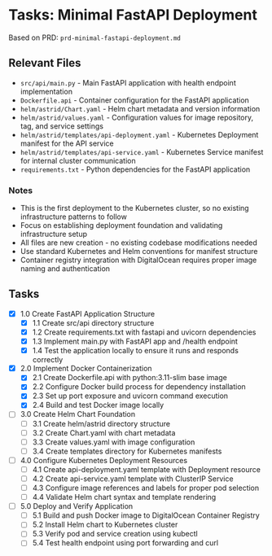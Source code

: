 # Tasks: Minimal FastAPI Deployment

Based on PRD: `prd-minimal-fastapi-deployment.md`

## Relevant Files

- `src/api/main.py` - Main FastAPI application with health endpoint implementation
- `Dockerfile.api` - Container configuration for the FastAPI application
- `helm/astrid/Chart.yaml` - Helm chart metadata and version information
- `helm/astrid/values.yaml` - Configuration values for image repository, tag, and service settings
- `helm/astrid/templates/api-deployment.yaml` - Kubernetes Deployment manifest for the API service
- `helm/astrid/templates/api-service.yaml` - Kubernetes Service manifest for internal cluster communication
- `requirements.txt` - Python dependencies for the FastAPI application

### Notes

- This is the first deployment to the Kubernetes cluster, so no existing infrastructure patterns to follow
- Focus on establishing deployment foundation and validating infrastructure setup
- All files are new creation - no existing codebase modifications needed
- Use standard Kubernetes and Helm conventions for manifest structure
- Container registry integration with DigitalOcean requires proper image naming and authentication

## Tasks

- [x] 1.0 Create FastAPI Application Structure
  - [x] 1.1 Create src/api directory structure
  - [x] 1.2 Create requirements.txt with fastapi and uvicorn dependencies
  - [x] 1.3 Implement main.py with FastAPI app and /health endpoint
  - [x] 1.4 Test the application locally to ensure it runs and responds correctly
- [x] 2.0 Implement Docker Containerization
  - [x] 2.1 Create Dockerfile.api with python:3.11-slim base image
  - [x] 2.2 Configure Docker build process for dependency installation
  - [x] 2.3 Set up port exposure and uvicorn command execution
  - [x] 2.4 Build and test Docker image locally
- [ ] 3.0 Create Helm Chart Foundation
  - [ ] 3.1 Create helm/astrid directory structure
  - [ ] 3.2 Create Chart.yaml with chart metadata
  - [ ] 3.3 Create values.yaml with image configuration
  - [ ] 3.4 Create templates directory for Kubernetes manifests
- [ ] 4.0 Configure Kubernetes Deployment Resources
  - [ ] 4.1 Create api-deployment.yaml template with Deployment resource
  - [ ] 4.2 Create api-service.yaml template with ClusterIP Service
  - [ ] 4.3 Configure image references and labels for proper pod selection
  - [ ] 4.4 Validate Helm chart syntax and template rendering
- [ ] 5.0 Deploy and Verify Application
  - [ ] 5.1 Build and push Docker image to DigitalOcean Container Registry
  - [ ] 5.2 Install Helm chart to Kubernetes cluster
  - [ ] 5.3 Verify pod and service creation using kubectl
  - [ ] 5.4 Test health endpoint using port forwarding and curl